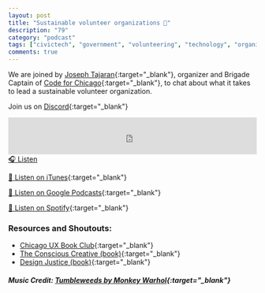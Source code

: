 ```yaml
---
layout: post
title: "Sustainable volunteer organizations 👥"
description: "79"
category: "podcast"
tags: ["civictech", "government", "volunteering", "technology", "organizing"]
comments: true
---
```


We are joined by [Joseph Tajaran](https://www.linkedin.com/in/tajaran/){:target="_blank"}, organizer and Brigade Captain of [Code for Chicago](https://codeforchicago.org){:target="_blank"}, to chat about what it takes to lead a sustainable volunteer organization.

Join us on [Discord](https://discord.gg/hECzBJh){:target="_blank"}

<iframe width="100%" height="75" scrolling="no" frameborder="no" allow="autoplay" src="https://w.soundcloud.com/player/?url=https%3A//api.soundcloud.com/tracks/1348575562%3Fsecret_token%3Ds-3EWWhiAFA2o&color=%23ff5500&auto_play=false&hide_related=false&show_comments=true&show_user=true&show_reposts=false&show_teaser=true&visual=true"></iframe>
<a href="https://soundcloud.com/user-227289754/79-sustainable-volunteer-organizations" target="_blank">🎧 Listen</a>

[📱 Listen on iTunes](https://itunes.apple.com/us/podcast/civic-tech-chat/id1350640468?mt=2){:target="_blank"}

[📱 Listen on Google Podcasts](https://podcasts.google.com/feed/aHR0cDovL2ZlZWRzLnNvdW5kY2xvdWQuY29tL3VzZXJzL3NvdW5kY2xvdWQ6dXNlcnM6Mzg4NTYyNjc2L3NvdW5kcy5yc3M?sa=X&ved=2ahUKEwjTu5ay5bHwAhUbUc0KHXJEA1UQ9sEGegQIARAC){:target="_blank"}

[📱 Listen on Spotify](https://open.spotify.com/show/1kbwPAi4thGOU43xFkehgT){:target="_blank"}

### Resources and Shoutouts:
- [Chicago UX Book Club](https://www.meetup.com/UXChicago/){:target="_blank"}
- [The Conscious Creative (book)](https://www.goodreads.com/book/show/49098420-the-conscious-creative){:target="_blank"}
- [Design Justice (book)](https://www.goodreads.com/book/show/51151807-design-justice){:target="_blank"}

##### Music Credit: [Tumbleweeds by Monkey Warhol](http://freemusicarchive.org/music/Monkey_Warhol/Lonely_Hearts_Challenge/Monkey_Warhol_-_Tumbleweeds){:target="_blank"}
